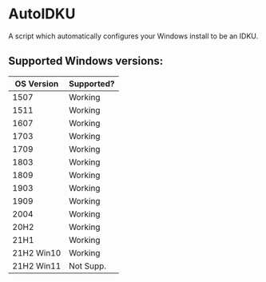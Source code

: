 # AutoIDKU
A script which automatically configures your Windows install to be an IDKU.


## Supported Windows versions:

| OS Version | Supported? |
| ---------- | ---------- |
| 1507       | Working    |
| 1511       | Working    |
| 1607       | Working    |
| 1703       | Working    |
| 1709       | Working    |
| 1803       | Working    |
| 1809       | Working    |
| 1903       | Working    |
| 1909       | Working    |
| 2004       | Working    |
| 20H2       | Working    |
| 21H1       | Working    |
| 21H2 Win10 | Working    |
| 21H2 Win11 | Not Supp.  |
